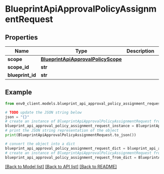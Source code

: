 # BlueprintApiApprovalPolicyAssignmentRequest


## Properties

Name | Type | Description | Notes
------------ | ------------- | ------------- | -------------
**scope** | [**BlueprintApiApprovalPolicyScope**](BlueprintApiApprovalPolicyScope.md) |  | 
**scope_id** | **str** |  | 
**blueprint_id** | **str** |  | 

## Example

```python
from env0_client.models.blueprint_api_approval_policy_assignment_request import BlueprintApiApprovalPolicyAssignmentRequest

# TODO update the JSON string below
json = "{}"
# create an instance of BlueprintApiApprovalPolicyAssignmentRequest from a JSON string
blueprint_api_approval_policy_assignment_request_instance = BlueprintApiApprovalPolicyAssignmentRequest.from_json(json)
# print the JSON string representation of the object
print(BlueprintApiApprovalPolicyAssignmentRequest.to_json())

# convert the object into a dict
blueprint_api_approval_policy_assignment_request_dict = blueprint_api_approval_policy_assignment_request_instance.to_dict()
# create an instance of BlueprintApiApprovalPolicyAssignmentRequest from a dict
blueprint_api_approval_policy_assignment_request_from_dict = BlueprintApiApprovalPolicyAssignmentRequest.from_dict(blueprint_api_approval_policy_assignment_request_dict)
```
[[Back to Model list]](../README.md#documentation-for-models) [[Back to API list]](../README.md#documentation-for-api-endpoints) [[Back to README]](../README.md)


